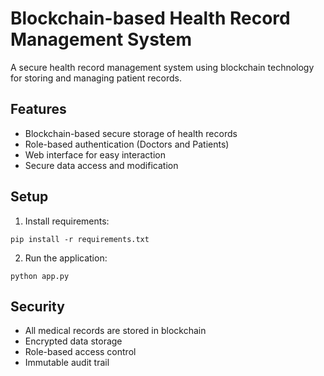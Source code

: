 # Blockchain-based Health Record Management System

A secure health record management system using blockchain technology for storing and managing patient records.

## Features
- Blockchain-based secure storage of health records
- Role-based authentication (Doctors and Patients)
- Web interface for easy interaction
- Secure data access and modification

## Setup
1. Install requirements:
```
pip install -r requirements.txt
```

2. Run the application:
```
python app.py
```

## Security
- All medical records are stored in blockchain
- Encrypted data storage
- Role-based access control
- Immutable audit trail
